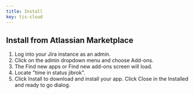 ```yaml
---
title: Install
key: tis-cloud
---
```



## Install from Atlassian Marketplace


1. Log into your Jira instance as an admin.
2. Click on the admin dropdown menu and choose Add-ons.
3. The Find new apps or Find new add-ons screen will load.
4. Locate "time in status jibrok".
5. Click Install to download and install your app.
Click Close in the Installed and ready to go dialog.


